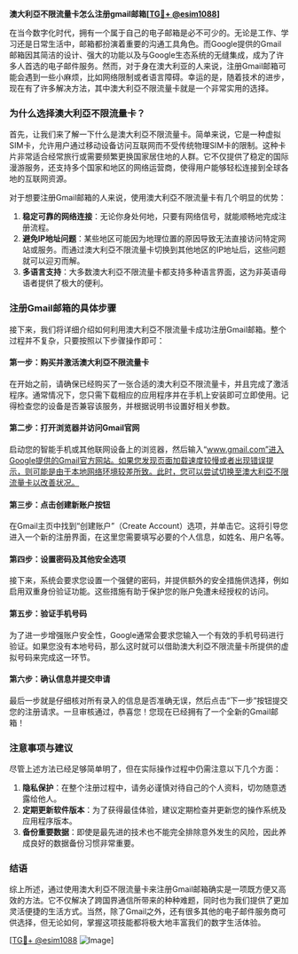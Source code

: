 **澳大利亞不限流量卡怎么注册gmail邮箱[[TG💪+ @esim1088](https://t.me/s/esim1088)]**

在当今数字化时代，拥有一个属于自己的电子邮箱是必不可少的。无论是工作、学习还是日常生活中，邮箱都扮演着重要的沟通工具角色。而Google提供的Gmail邮箱因其简洁的设计、强大的功能以及与Google生态系统的无缝集成，成为了许多人首选的电子邮件服务。然而，对于身在澳大利亚的人来说，注册Gmail邮箱可能会遇到一些小麻烦，比如网络限制或者语言障碍。幸运的是，随着技术的进步，现在有了许多解决方法，其中澳大利亞不限流量卡就是一个非常实用的选择。

### 为什么选择澳大利亞不限流量卡？

首先，让我们来了解一下什么是澳大利亞不限流量卡。简单来说，它是一种虚拟SIM卡，允许用户通过移动设备访问互联网而不受传统物理SIM卡的限制。这种卡片非常适合经常旅行或需要频繁更换国家居住地的人群。它不仅提供了稳定的国际漫游服务，还支持多个国家和地区的网络运营商，使得用户能够轻松连接到全球各地的互联网资源。

对于想要注册Gmail邮箱的人来说，使用澳大利亞不限流量卡有几个明显的优势：

1. **稳定可靠的网络连接**：无论你身处何地，只要有网络信号，就能顺畅地完成注册流程。
2. **避免IP地址问题**：某些地区可能因为地理位置的原因导致无法直接访问特定网站或服务。而通过澳大利亞不限流量卡切换到其他地区的IP地址后，这些问题就可以迎刃而解。
3. **多语言支持**：大多数澳大利亞不限流量卡都支持多种语言界面，这为非英语母语者提供了极大的便利。

### 注册Gmail邮箱的具体步骤

接下来，我们将详细介绍如何利用澳大利亞不限流量卡成功注册Gmail邮箱。整个过程并不复杂，只要按照以下步骤操作即可：

#### 第一步：购买并激活澳大利亞不限流量卡
在开始之前，请确保已经购买了一张合适的澳大利亞不限流量卡，并且完成了激活程序。通常情况下，您只需下载相应的应用程序并在手机上安装即可立即使用。记得检查您的设备是否兼容该服务，并根据说明书设置好相关参数。

#### 第二步：打开浏览器并访问Gmail官网
启动您的智能手机或其他联网设备上的浏览器，然后输入“www.gmail.com”进入Google提供的Gmail官方网站。如果您发现页面加载速度较慢或者出现错误提示，则可能是由于本地网络环境较差所致。此时，您可以尝试切换至澳大利亞不限流量卡以改善状况。

#### 第三步：点击创建新账户按钮
在Gmail主页中找到“创建账户”（Create Account）选项，并单击它。这将引导您进入一个新的注册界面，在这里您需要填写必要的个人信息，如姓名、用户名等。

#### 第四步：设置密码及其他安全选项
接下来，系统会要求您设置一个强健的密码，并提供额外的安全措施供选择，例如启用双重身份验证功能。这些措施有助于保护您的账户免遭未经授权的访问。

#### 第五步：验证手机号码
为了进一步增强账户安全性，Google通常会要求您输入一个有效的手机号码进行验证。如果您没有本地号码，那么这时就可以借助澳大利亞不限流量卡所提供的虚拟号码来完成这一环节。

#### 第六步：确认信息并提交申请
最后一步就是仔细核对所有录入的信息是否准确无误，然后点击“下一步”按钮提交您的注册请求。一旦审核通过，恭喜您！您现在已经拥有了一个全新的Gmail邮箱！

### 注意事项与建议

尽管上述方法已经足够简单明了，但在实际操作过程中仍需注意以下几个方面：

1. **隐私保护**：在整个注册过程中，请务必谨慎对待自己的个人资料，切勿随意透露给他人。
2. **定期更新软件版本**：为了获得最佳体验，建议定期检查并更新您的操作系统及应用程序版本。
3. **备份重要数据**：即使是最先进的技术也不能完全排除意外发生的风险，因此养成良好的数据备份习惯非常重要。

### 结语

综上所述，通过使用澳大利亞不限流量卡来注册Gmail邮箱确实是一项既方便又高效的方法。它不仅解决了跨国界通信所带来的种种难题，同时也为我们提供了更加灵活便捷的生活方式。当然，除了Gmail之外，还有很多其他的电子邮件服务商可供选择，但无论如何，掌握这项技能都将极大地丰富我们的数字生活体验。

[[TG💪+ @esim1088](https://t.me/s/esim1088) ![Image](https://i.postimg.cc/4NQfJmqS/Snipaste-2025-05-13-00-14-12.png)]